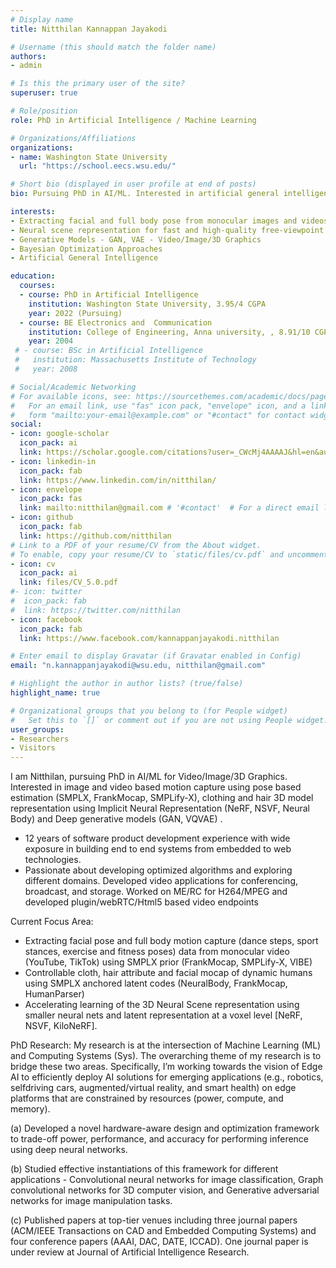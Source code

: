 ```yaml
---
# Display name
title: Nitthilan Kannappan Jayakodi

# Username (this should match the folder name)
authors:
- admin

# Is this the primary user of the site?
superuser: true

# Role/position
role: PhD in Artificial Intelligence / Machine Learning

# Organizations/Affiliations
organizations:
- name: Washington State University
  url: "https://school.eecs.wsu.edu/"

# Short bio (displayed in user profile at end of posts)
bio: Pursuing PhD in AI/ML. Interested in artificial general intelligence (AGI) and Deep generativemodels (GAN, VQVAE) for Video/Image/3D Graphics (GCN/CNN). 12 years of software product development experience with wide exposure in building end to end systems from embedded to web technologies.

interests:
- Extracting facial and full body pose from monocular images and videos
- Neural scene representation for fast and high-quality free-viewpoint
- Generative Models - GAN, VAE - Video/Image/3D Graphics
- Bayesian Optimization Approaches
- Artificial General Intelligence

education:
  courses:
  - course: PhD in Artificial Intelligence
    institution: Washington State University, 3.95/4 CGPA
    year: 2022 (Pursuing) 
  - course: BE Electronics and  Communication
    institution: College of Engineering, Anna university, , 8.91/10 CGPA
    year: 2004
 # - course: BSc in Artificial Intelligence
 #   institution: Massachusetts Institute of Technology
 #   year: 2008

# Social/Academic Networking
# For available icons, see: https://sourcethemes.com/academic/docs/page-builder/#icons
#   For an email link, use "fas" icon pack, "envelope" icon, and a link in the
#   form "mailto:your-email@example.com" or "#contact" for contact widget.
social:
- icon: google-scholar
  icon_pack: ai
  link: https://scholar.google.com/citations?user=_CWcMj4AAAAJ&hl=en&authuser=1
- icon: linkedin-in
  icon_pack: fab
  link: https://www.linkedin.com/in/nitthilan/
- icon: envelope
  icon_pack: fas
  link: mailto:nitthilan@gmail.com # '#contact'  # For a direct email link, use "mailto:test@example.org".
- icon: github
  icon_pack: fab
  link: https://github.com/nitthilan
# Link to a PDF of your resume/CV from the About widget.
# To enable, copy your resume/CV to `static/files/cv.pdf` and uncomment the lines below.
- icon: cv
  icon_pack: ai
  link: files/CV_5.0.pdf
#- icon: twitter
#  icon_pack: fab
#  link: https://twitter.com/nitthilan
- icon: facebook
  icon_pack: fab
  link: https://www.facebook.com/kannappanjayakodi.nitthilan

# Enter email to display Gravatar (if Gravatar enabled in Config)
email: "n.kannappanjayakodi@wsu.edu, nitthilan@gmail.com"

# Highlight the author in author lists? (true/false)
highlight_name: true

# Organizational groups that you belong to (for People widget)
#   Set this to `[]` or comment out if you are not using People widget.
user_groups:
- Researchers
- Visitors
---
```


I am  Nitthilan, pursuing PhD in AI/ML for Video/Image/3D Graphics. Interested in image and video based motion capture using pose based estimation (SMPLX, FrankMocap, SMPLify-X), clothing and hair 3D model representation using Implicit Neural Representation (NeRF, NSVF, Neural Body) and Deep generative models (GAN, VQVAE) .
- 12 years of software product development experience with wide exposure in building end to end
systems from embedded to web technologies.
- Passionate about developing optimized algorithms and exploring different domains. Developed video applications for conferencing, broadcast, and storage. Worked on ME/RC for H264/MPEG and developed plugin/webRTC/Html5 based video endpoints

Current Focus Area: 

- Extracting facial pose and full body motion capture (dance steps, sport stances, exercise and fitness poses) data from monocular video (YouTube, TikTok) using SMPLX prior (FrankMocap, SMPLify-X, VIBE)
- Controllable cloth, hair attribute and facial mocap of dynamic humans using SMPLX anchored latent codes (NeuralBody, FrankMocap, HumanParser)
- Accelerating learning of the 3D Neural Scene representation using smaller neural nets and latent representation at a voxel level [NeRF, NSVF, KiloNeRF].

PhD Research: My research is at the intersection of Machine Learning (ML) and Computing Systems (Sys). The overarching theme of my research is to bridge these two areas. Specifically, I’m working towards the vision of Edge AI to efficiently deploy AI solutions for emerging applications (e.g., robotics, selfdriving cars, augmented/virtual reality, and smart health) on edge platforms that are constrained by resources (power, compute, and memory).

(a) Developed a novel hardware-aware design and optimization framework to trade-off power, performance, and accuracy for performing inference using deep neural networks.

(b) Studied effective instantiations of this framework for different applications - Convolutional neural networks for image classification, Graph convolutional networks for 3D computer vision, and Generative adversarial networks for image manipulation tasks.

(c) Published papers at top-tier venues including three journal papers (ACM/IEEE Transactions on CAD and Embedded Computing Systems) and four conference papers (AAAI, DAC, DATE, ICCAD). One journal paper is under review at Journal of Artificial Intelligence Research.

